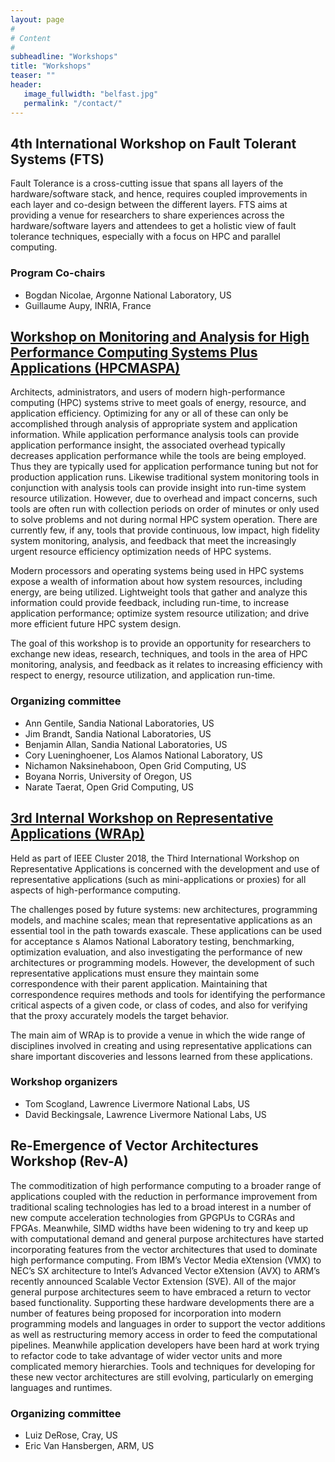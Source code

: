 ```yaml
---
layout: page
#
# Content
#
subheadline: "Workshops"
title: "Workshops"
teaser: ""
header:
   image_fullwidth: "belfast.jpg"
   permalink: "/contact/"
---
```


## 4th International Workshop on Fault Tolerant Systems (FTS)

Fault Tolerance is a cross-cutting issue that spans all layers of the
hardware/software stack, and hence, requires coupled improvements in each layer
and co-design between the different layers. FTS aims at providing a venue for
researchers to share experiences across the hardware/software layers and
attendees to get a holistic view of fault tolerance techniques, especially with
a focus on HPC and parallel computing.

### Program Co-chairs
* Bogdan Nicolae, Argonne National Laboratory, US
* Guillaume Aupy, INRIA, France

## [Workshop on Monitoring and Analysis for High Performance Computing Systems Plus Applications (HPCMASPA)](https://sites.google.com/site/hpcmaspa2018/)

Architects, administrators, and users of modern high-performance computing
(HPC) systems strive to meet goals of energy, resource, and application
efficiency. Optimizing for any or all of these can only be accomplished through
analysis of appropriate system and application information. While application
performance analysis tools can provide application performance insight, the
associated overhead typically decreases application performance while the tools
are being employed. Thus they are typically used for application performance
tuning but not for production application runs. Likewise traditional system
monitoring tools in conjunction with analysis tools can provide insight into
run-time system resource utilization. However, due to overhead and impact
concerns, such tools are often run with collection periods on order of minutes
or only used to solve problems and not during normal HPC system operation.
There are currently few, if any, tools that provide continuous, low impact,
high fidelity system monitoring, analysis, and feedback that meet the
increasingly urgent resource efficiency optimization needs of HPC systems.

Modern processors and operating systems being used in HPC systems expose a
wealth of information about how system resources, including energy, are being
utilized. Lightweight tools that gather and analyze this information could
provide feedback, including run-time, to increase application performance;
optimize system resource utilization; and drive more efficient future HPC
system design.

The goal of this workshop is to provide an opportunity for researchers to
exchange new ideas, research, techniques, and tools in the area of HPC
monitoring, analysis, and feedback as it relates to increasing efficiency with
respect to energy, resource utilization, and application run-time.

### Organizing committee
* Ann Gentile, Sandia National Laboratories, US
* Jim Brandt, Sandia National Laboratories, US
* Benjamin Allan, Sandia National Laboratories, US
* Cory Lueninghoener, Los Alamos National Laboratory, US
* Nichamon Naksinehaboon, Open Grid Computing, US
* Boyana Norris, University of Oregon, US
* Narate Taerat, Open Grid Computing, US

## [3rd Internal Workshop on Representative Applications (WRAp)](https://wrap18.github.io/)

Held as part of IEEE Cluster 2018, the Third International Workshop on
Representative Applications is concerned with the development and use of
representative applications (such as mini-applications or proxies) for all
aspects of high-performance computing.

The challenges posed by future systems: new architectures, programming models,
and machine scales; mean that representative applications as an essential tool
in the path towards exascale. These applications can be used for acceptance
s Alamos National Laboratory
testing, benchmarking, optimization evaluation, and also investigating the
performance of new architectures or programming models.  However, the
development of such representative applications must ensure they maintain some
correspondence with their parent application. Maintaining that correspondence
requires methods and tools for identifying the performance critical aspects of
a given code, or class of codes, and also for verifying that the proxy
accurately models the target behavior.

The main aim of WRAp is to provide a venue in which the wide range of
disciplines involved in creating and using representative applications can
share important discoveries and lessons learned from these applications.

### Workshop organizers
* Tom Scogland, Lawrence Livermore National Labs, US
* David Beckingsale, Lawrence Livermore National Labs, US

## Re-Emergence of Vector Architectures Workshop (Rev-A)

The commoditization of high performance computing to a broader range of
applications coupled with the reduction in performance improvement from
traditional scaling technologies has led to a broad interest in a number of new
compute acceleration technologies from GPGPUs to CGRAs and FPGAs. Meanwhile,
SIMD widths have been widening to try and keep up with computational demand and
general purpose architectures have started incorporating features from the
vector architectures that used to dominate high performance computing. From
IBM’s Vector Media eXtension (VMX) to NEC’s SX architecture to Intel’s Advanced
Vector eXtension (AVX) to ARM’s recently announced Scalable Vector Extension
(SVE). All of the major general purpose architectures seem to have embraced a
return to vector based functionality. Supporting these hardware developments
there are a number of features being proposed for incorporation into modern
programming models and languages in order to support the vector additions as
well as restructuring memory access in order to feed the computational
pipelines. Meanwhile application developers have been hard at work trying to
refactor code to take advantage of wider vector units and more complicated
memory hierarchies. Tools and techniques for developing for these new vector
architectures are still evolving, particularly on emerging languages and
runtimes.

### Organizing committee
* Luiz DeRose, Cray, US
* Eric Van Hansbergen, ARM, US

<!--
<h2>Workshop on Japan-USA Collaboration for Extreme-scale System Software</h2>

In 2014, a bi-lateral, international coordination agreement between the US
Department of Energy and the Japan Ministry of Education, Culture, Sports,
Science, and Technology was signed.  The US and Japan are working together on
system software research for future platforms.  The effort is focused on
trans-petascale systems — those future extreme-scale systems that being planned
for the future deployment. Research topics include node operating system and
runtime, high performance communication layers, storage and I/O, programming
models, and power control.  This workshop will include a brief overview of the
HPC plans for Japanese Flagship2020 project and the US Exascale Computing
Project followed by specific reports on collaboration and scientific results.
We will end the workshop by exploring future directions in research to address
next-generation extreme-scale platforms.
-->
